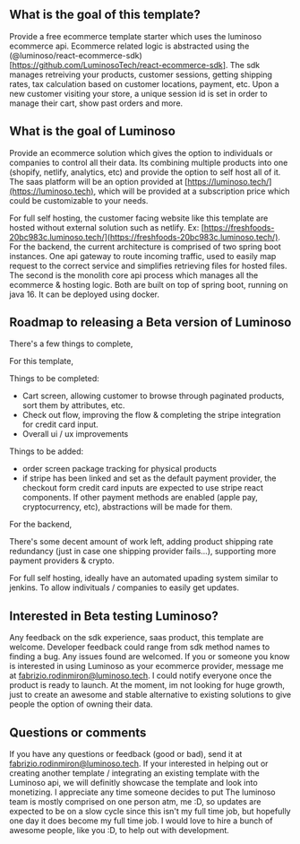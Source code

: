 ## What is the goal of this template?

Provide a free ecommerce template starter which uses the luminoso ecommerce api. Ecommerce related logic is abstracted using the (@luminoso/react-ecommerce-sdk)[https://github.com/LuminosoTech/react-ecommerce-sdk]. The sdk manages retreiving your products, customer sessions, getting shipping rates, tax calculation based on customer locations, payment, etc. Upon a new customer visiting your store, a unique session id is set in order to manage their cart, show past orders and more. 

## What is the goal of Luminoso

Provide an ecommerce solution which gives the option to individuals or companies to control all their data. Its combining multiple products into one (shopify, netlify, analytics, etc) and provide the option to self host all of it. The saas platform will be an option provided at [https://luminoso.tech/](https://luminoso.tech), which will be provided at a subscription price which could be customizable to your needs. 

For full self hosting, the customer facing website like this template are hosted without external solution such as netlify. Ex: [https://freshfoods-20bc983c.luminoso.tech/](https://freshfoods-20bc983c.luminoso.tech/). For the backend, the current architecture is comprised of two spring boot instances. One api gateway to route incoming traffic, used to easily map request to the correct service and simplifies retrieving files for hosted files. The second is the monolith core api process which manages all the ecommerce & hosting logic. Both are built on top of spring boot, running on java 16. It can be deployed using docker.

## Roadmap to releasing a Beta version of Luminoso

There's a few things to complete,

For this template, 

Things to be completed: 

- Cart screen, allowing customer to browse through paginated products, sort them by attributes, etc.
- Check out flow, improving the flow & completing the stripe integration for credit card input.  
- Overall ui / ux improvements

Things to be added: 

- order screen package tracking for physical products
- if stripe has been linked and set as the default payment provider, the checkout form credit card inputs are expected to use stripe react components. If other payment methods are enabled (apple pay, cryptocurrency, etc), abstractions will be made for them.

For the backend,

There's some decent amount of work left, adding product shipping rate redundancy (just in case one shipping provider fails...), supporting more payment providers & crypto.

For full self hosting, ideally have an automated upading system similar to jenkins. To allow indivituals / companies to easily get updates.

## Interested in Beta testing Luminoso?

Any feedback on the sdk experience, saas product, this template are welcome. Developer feedback could range from sdk method names to finding a bug. Any issues found are welcomed. If you or someone you know is interested in using Luminoso as your ecommerce provider, message me at fabrizio.rodinmiron@luminoso.tech. I could notify everyone once the product is ready to launch. At the moment, im not looking for huge growth, just to create an awesome and stable alternative to existing solutions to give people the option of owning their data.

## Questions or comments

If you have any questions or feedback (good or bad), send it at fabrizio.rodinmiron@luminoso.tech. If your interested in helping out or creating another template / integrating an existing template with the Luminoso api, we will definitly showcase the template and look into monetizing. I appreciate any time someone decides to put The luminoso team is mostly comprised on one person atm, me :D, so updates are expected to be on a slow cycle since this isn't my full time job, but hopefully one day it does become my full time job. I would love to hire a bunch of awesome people, like you :D, to help out with development.
